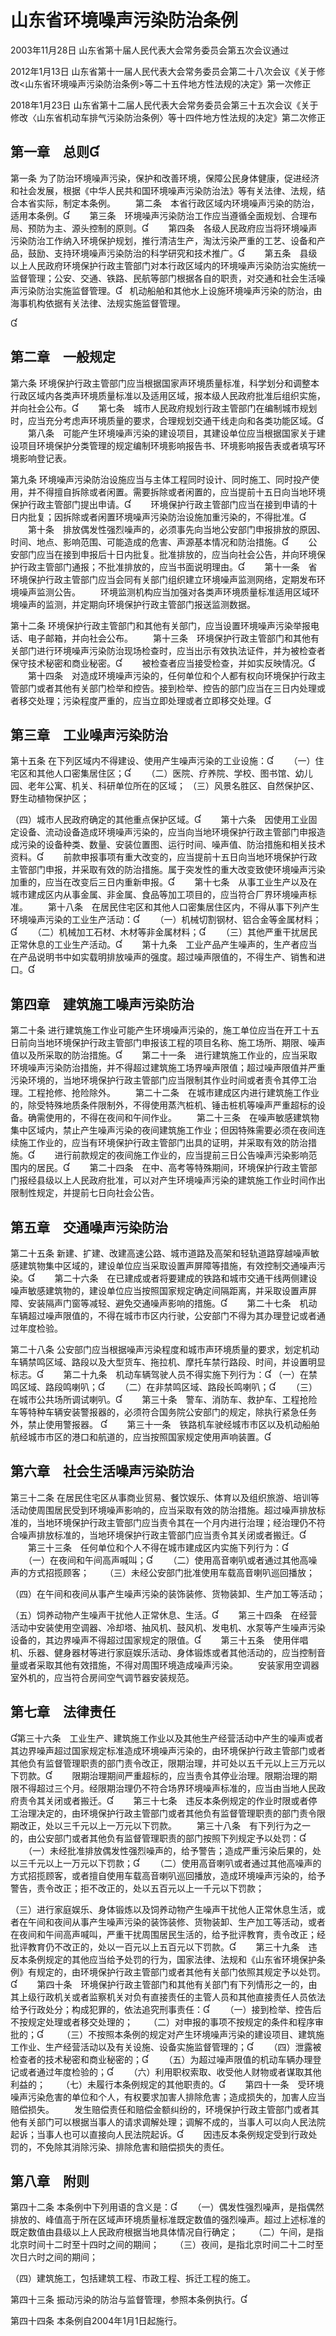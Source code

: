# 山东省环境噪声污染防治条例

2003年11月28日 山东省第十届人民代表大会常务委员会第五次会议通过

2012年1月13日 山东省第十一届人民代表大会常务委员会第二十八次会议《关于修改<山东省环境噪声污染防治条例>等二十五件地方性法规的决定》第一次修正

2018年1月23日 山东省第十二届人民代表大会常务委员会第三十五次会议《关于修改〈山东省机动车排气污染防治条例〉等十四件地方性法规的决定》第二次修正

<!-- INFO END -->

## 第一章　总则

第一条 为了防治环境噪声污染，保护和改善环境，保障公民身体健康，促进经济和社会发展，根据《中华人民共和国环境噪声污染防治法》等有关法律、法规，结合本省实际，制定本条例。
　　第二条　本省行政区域内环境噪声污染的防治，适用本条例。
　　第三条　环境噪声污染防治工作应当遵循全面规划、合理布局、预防为主、源头控制的原则。
　　第四条　各级人民政府应当将环境噪声污染防治工作纳入环境保护规划，推行清洁生产，淘汰污染严重的工艺、设备和产品，鼓励、支持环境噪声污染防治的科学研究和技术推广。
　　第五条　县级以上人民政府环境保护行政主管部门对本行政区域内的环境噪声污染防治实施统一监督管理；公安、交通、铁路、民航等部门根据各自的职责，对交通和社会生活噪声污染防治实施监督管理。
  机动船舶和其他水上设施环境噪声污染的防治，由海事机构依据有关法律、法规实施监督管理。



## 第二章　一般规定

第六条 环境保护行政主管部门应当根据国家声环境质量标准，科学划分和调整本行政区域内各类声环境质量标准以及适用区域，报本级人民政府批准后组织实施，并向社会公布。
　　第七条　城市人民政府规划行政主管部门在编制城市规划时，应当充分考虑声环境质量的要求，合理规划交通干线走向和各类功能区域。
　　第八条　可能产生环境噪声污染的建设项目，其建设单位应当根据国家关于建设项目环境保护分类管理的规定编制环境影响报告书、环境影响报告表或者填写环境影响登记表。

第九条 环境噪声污染防治设施应当与主体工程同时设计、同时施工、同时投产使用，并不得擅自拆除或者闲置。需要拆除或者闲置的，应当提前十五日向当地环境保护行政主管部门提出申请。
　　环境保护行政主管部门应当在接到申请的十日内批复；因拆除或者闲置环境噪声污染防治设施加重污染的，不得批准。
　　第十条　排放偶发性强烈噪声的，必须事先向当地公安部门申报排放的原因、时间、地点、影响范围、可能造成的危害、声源基本情况和防治措施。
　　公安部门应当在接到申报后十日内批复。批准排放的，应当向社会公告，并向环境保护行政主管部门通报；不批准排放的，应当书面说明理由。
　　第十一条　省环境保护行政主管部门应当会同有关部门组织建立环境噪声监测网络，定期发布环境噪声监测公告。
　　环境监测机构应当加强对各类声环境质量标准适用区域环境噪声的监测，并定期向环境保护行政主管部门报送监测数据。

第十二条 环境保护行政主管部门和其他有关部门，应当设置环境噪声污染举报电话、电子邮箱，并向社会公布。
　　第十三条　环境保护行政主管部门和其他有关部门进行环境噪声污染防治现场检查时，应当出示有效执法证件，并为被检查者保守技术秘密和商业秘密。
　　被检查者应当接受检查，并如实反映情况。
　　第十四条　对造成环境噪声污染的，任何单位和个人都有权向环境保护行政主管部门或者其他有关部门检举和控告。接到检举、控告的部门应当在三日内处理或者移交处理；污染程度严重的，应当立即处理或者立即移交处理。

## 第三章　工业噪声污染防治

第十五条 在下列区域内不得建设、使用产生噪声污染的工业设施：
　　（一）住宅区和其他人口密集居住区；
　　（二）医院、疗养院、学校、图书馆、幼儿园、老年公寓、机关、科研单位所在的区域；
 （三）风景名胜区、自然保护区、野生动植物保护区；

（四）城市人民政府确定的其他重点保护区域。
　　第十六条　因使用工业固定设备、流动设备造成环境噪声污染的，应当向当地环境保护行政主管部门申报造成污染的设备种类、数量、安装位置图、运行时间、噪声值、防治措施和相关技术资料。
　　前款申报事项有重大改变的，应当提前十五日向当地环境保护行政主管部门申报，并采取有效的防治措施。属于突发性的重大改变致使环境噪声污染加重的，应当在改变后三日内重新申报。
　　第十七条　从事工业生产以及在城市建成区内从事金属、非金属、食品等加工项目的，应当符合厂界环境噪声标准。
　　第十八条　在居民住宅区和其他人口密集居住区内，不得从事下列产生环境噪声污染的工业生产活动：
　　（一）机械切割钢材、铝合金等金属材料；
　　（二）机械加工石材、木材等非金属材料；
　　（三）其他严重干扰居民正常休息的工业生产活动。
　　第十九条　工业产品产生噪声的，生产者应当在产品说明书中如实载明排放噪声的强度。超过噪声限值的，不得生产、销售和进口。

## 第四章　建筑施工噪声污染防治

第二十条 进行建筑施工作业可能产生环境噪声污染的，施工单位应当在开工十五日前向当地环境保护行政主管部门申报该工程的项目名称、施工场所、期限、噪声值以及所采取的防治措施。
　　第二十一条　进行建筑施工作业的，应当采取环境噪声污染防治措施，并不得超过建筑施工场界噪声限值；超过噪声限值并严重污染环境的，当地环境保护行政主管部门应当限制其作业时间或者责令其停工治理。工程抢修、抢险除外。
　　第二十二条　在城市建成区内进行建筑施工作业的，除受特殊地质条件限制外，不得使用蒸汽桩机、锤击桩机等噪声严重超标的设备。确需使用的，不得在夜间和午间作业。
　　第二十三条　在噪声敏感建筑物集中区域内，禁止产生噪声污染的夜间建筑施工作业；但因特殊需要必须在夜间连续施工作业的，应当有环境保护行政主管部门出具的证明，并采取有效的防治措施。
　　进行前款规定的夜间施工作业的，应当提前三日公告噪声污染影响范围内的居民。
　　第二十四条　在中、高考等特殊期间，环境保护行政主管部门报经县级以上人民政府批准，可以对产生环境噪声污染的建筑施工作业时间作出限制性规定，并提前七日向社会公告。

## 第五章　交通噪声污染防治

第二十五条 新建、扩建、改建高速公路、城市道路及高架和轻轨道路穿越噪声敏感建筑物集中区域的，建设单位应当采取设置声屏障等措施，有效控制交通噪声污染。
　　第二十六条　在已建成或者将要建成的铁路和城市交通干线两侧建设噪声敏感建筑物的，建设单位应当按照国家规定确定间隔距离，并采取设置声屏障、安装隔声门窗等减轻、避免交通噪声影响的措施。
　　第二十七条　机动车辆超过噪声限值的，不得在城市市区内行驶，公安部门不得为其办理登记或者通过年度检验。

第二十八条 公安部门应当根据噪声污染程度和城市声环境质量的要求，划定机动车辆禁鸣区域、路段以及大型货车、拖拉机、摩托车禁行路段、时间，并设置明显标志。
　　第二十九条　机动车辆驾驶人员不得实施下列行为：
 （一）在禁鸣区域、路段鸣喇叭；
　　（二）在非禁鸣区域、路段长鸣喇叭；
　　（三）在城市公共场所调试喇叭。
　　第三十条　警车、消防车、救护车、工程抢险车等特种车辆安装警报器的，必须符合国务院公安部门的规定，除执行紧急任务外，禁止使用警报器。 
　　第三十一条　铁路机车驶经城市市区以及机动船舶航经城市市区的港口和航道的，应当按照国家规定使用声响装置。

## 第六章　社会生活噪声污染防治

第三十二条 在居民住宅区从事商业贸易、餐饮娱乐、体育以及组织旅游、培训等活动使周围居民受到环境噪声影响的，应当采取有效的防治措施。超过噪声排放标准的，当地环境保护行政主管部门应当责令其在一个月内进行治理；经治理仍不符合噪声排放标准的，当地环境保护行政主管部门应当责令其关闭或者搬迁。
　　第三十三条　任何单位和个人不得在城市建成区内实施下列行为：
　　（一）在夜间和午间高声喊叫；
　　（二）使用高音喇叭或者通过其他高噪声的方式招揽顾客；
　　（三）未经公安部门批准使用车载高音喇叭巡回播放；

（四）在午间和夜间从事产生噪声污染的装饰装修、货物装卸、生产加工等活动；

（五）饲养动物产生噪声干扰他人正常休息、生活。
　　第三十四条　在经营活动中安装使用空调器、冷却塔、抽风机、鼓风机、发电机、水泵等产生噪声污染设备的，其边界噪声不得超过国家规定的限值。
　　第三十五条　使用伴唱机、乐器、健身器材等进行家庭娱乐活动、身体锻炼或者其他活动的，应当控制音量或者采取其他有效措施，不得对周围环境造成噪声污染。
　　安装家用空调器室外机的，应当符合房间空气调节器安装规范。

## 第七章　法律责任

第三十六条　工业生产、建筑施工作业以及其他生产经营活动中产生的噪声或者其边界噪声超过国家规定标准造成环境噪声污染的，由环境保护行政主管部门或者其他负有监督管理职责的部门责令改正，限期治理，并可处以五千元以上三万元以下罚款。
　　限期治理期间严重超标的，应当责令其停业治理。限期治理的期限不得超过三个月。经限期治理仍不符合场界环境噪声标准的，应当由当地人民政府责令其关闭或者搬迁。
　　第三十七条　违反本条例规定的作业时限或者停工治理决定的，由环境保护行政主管部门或者其他负有监督管理职责的部门责令限期改正，处以三千元以上一万元以下罚款。
　　第三十八条　有下列行为之一的，由公安部门或者其他负有监督管理职责的部门按照下列规定予以处罚：
　　（一）未经批准排放偶发性强烈噪声的，给予警告；造成严重污染后果的，处以三千元以上一万元以下罚款；
　　（二）使用高音喇叭或者通过其他高噪声的方式招揽顾客，或者擅自使用车载高音喇叭巡回播放，造成环境噪声污染的，给予警告，责令改正；拒不改正的，处以五百元以上一千元以下罚款；

（三）进行家庭娱乐、身体锻炼以及饲养动物产生噪声干扰他人正常休息生活，或者在午间和夜间从事产生噪声污染的装饰装修、货物装卸、生产加工等活动，或者在夜间和午间高声喊叫，严重干扰周围居民生活的，给予批评教育，责令改正；经批评教育仍不改正的，处以一百元以上五百元以下罚款。
　　第三十九条　违反本条例规定的其他应当给予处罚的行为，国家法律、法规和《山东省环境保护条例》有规定的，由环境保护行政主管部门或者其他有关部门依照其规定予以处罚。
　　第四十条　环境保护行政主管部门和其他有关部门有下列情形之一的，由其上级行政机关或者监察机关对负有直接责任的主管人员和其他直接责任人员依法给予行政处分；构成犯罪的，依法追究刑事责任：
　　（一）接到检举、控告后不按规定处理或者移交处理的；
　　（二）对申报的事项不按规定的条件和程序审批的；
　   （三）不按照本条例的规定对产生环境噪声污染的建设项目、建筑施工作业、生产经营活动以及有关设施、设备实施监督管理的；
　　（四）泄露被检查者的技术秘密和商业秘密的；
　　（五）为超过噪声限值的机动车辆办理登记或者通过年度检验的；
　　（六）利用职权索取、收受他人财物或者谋取其他利益的；
　　（七）未履行本条例规定的其他职责的。
　　第四十一条　受环境噪声污染危害的单位和个人，有权要求加害人排除危害；造成损失的，加害人应当赔偿损失。
　　发生赔偿责任和赔偿金额纠纷的，环境保护行政主管部门或者其他有关部门可以根据当事人的请求调解处理；调解不成的，当事人可以向人民法院起诉；当事人也可以直接向人民法院起诉。
　　因违反本条例规定受到行政处罚的，不免除其消除污染、排除危害和赔偿损失的责任。

## 第八章　附则

第四十二条 本条例中下列用语的含义是：
　　（一）偶发性强烈噪声，是指偶然排放的、峰值高于所在区域声环境质量标准既定数值的强烈噪声。超过上述标准的既定数值由县级以上人民政府根据当地具体情况自行确定；
　　（二）午间，是指北京时间十二时至十四时之间的期间；
　　（三）夜间，是指北京时间二十二时至次日六时之间的期间；

（四）建筑施工，包括建筑工程、市政工程、拆迁工程的施工。

第四十三条 振动污染的防治与监督管理，参照本条例执行。

第四十四条 本条例自2004年1月1日起施行。

